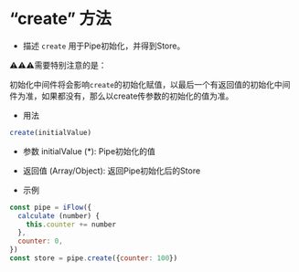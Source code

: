 # “create” 方法

* 描述
`create` 用于Pipe初始化，并得到Store。

⚠️⚠️⚠️️需要特别注意的是：

初始化中间件将会影响`create`的初始化赋值，以最后一个有返回值的初始化中间件为准，如果都没有，那么以create传参数的初始化的值为准。

* 用法
```javascript
create(initialValue)
```

* 参数
initialValue (*): Pipe初始化的值

* 返回值
(Array/Object): 返回Pipe初始化后的Store

* 示例
```javascript
const pipe = iFlow({
  calculate (number) {
    this.counter += number
  },
  counter: 0,
})
const store = pipe.create({counter: 100})
```
